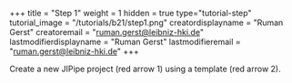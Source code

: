 +++
title = "Step 1"
weight = 1
hidden = true
type="tutorial-step"
tutorial_image = "/tutorials/b21/step1.png"
creatordisplayname = "Ruman Gerst"
creatoremail = "ruman.gerst@leibniz-hki.de"
lastmodifierdisplayname = "Ruman Gerst"
lastmodifieremail = "ruman.gerst@leibniz-hki.de"
+++

Create a new JIPipe project (red arrow 1) using a template (red arrow 2).